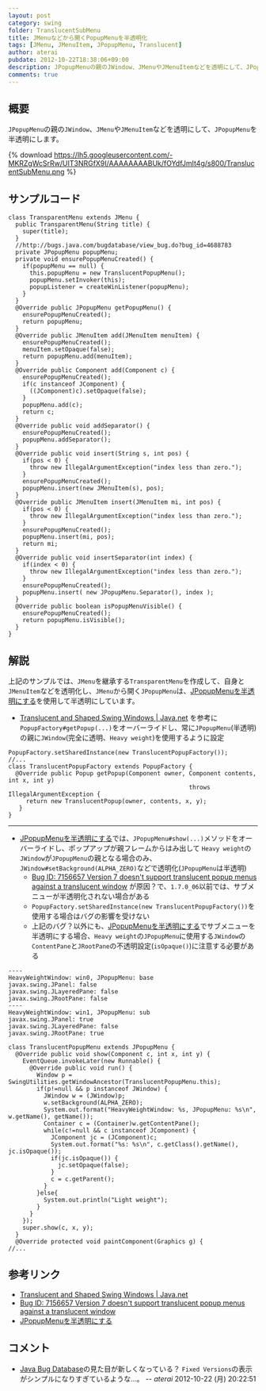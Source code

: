 ```yaml
---
layout: post
category: swing
folder: TranslucentSubMenu
title: JMenuなどから開くPopupMenuを半透明化
tags: [JMenu, JMenuItem, JPopupMenu, Translucent]
author: aterai
pubdate: 2012-10-22T18:38:06+09:00
description: JPopupMenuの親のJWindow、JMenuやJMenuItemなどを透明にして、JPopupMenuを半透明にします。
comments: true
---
```

## 概要
`JPopupMenu`の親の`JWindow`、`JMenu`や`JMenuItem`などを透明にして、`JPopupMenu`を半透明にします。

{% download https://lh5.googleusercontent.com/-MKRZgWcSrRw/UIT3NRGfX9I/AAAAAAAABUk/fOYdfJmIt4g/s800/TranslucentSubMenu.png %}

## サンプルコード
<pre class="prettyprint"><code>class TransparentMenu extends JMenu {
  public TransparentMenu(String title) {
    super(title);
  }
  //http://bugs.java.com/bugdatabase/view_bug.do?bug_id=4688783
  private JPopupMenu popupMenu;
  private void ensurePopupMenuCreated() {
    if(popupMenu == null) {
      this.popupMenu = new TranslucentPopupMenu();
      popupMenu.setInvoker(this);
      popupListener = createWinListener(popupMenu);
    }
  }
  @Override public JPopupMenu getPopupMenu() {
    ensurePopupMenuCreated();
    return popupMenu;
  }
  @Override public JMenuItem add(JMenuItem menuItem) {
    ensurePopupMenuCreated();
    menuItem.setOpaque(false);
    return popupMenu.add(menuItem);
  }
  @Override public Component add(Component c) {
    ensurePopupMenuCreated();
    if(c instanceof JComponent) {
      ((JComponent)c).setOpaque(false);
    }
    popupMenu.add(c);
    return c;
  }
  @Override public void addSeparator() {
    ensurePopupMenuCreated();
    popupMenu.addSeparator();
  }
  @Override public void insert(String s, int pos) {
    if(pos &lt; 0) {
      throw new IllegalArgumentException("index less than zero.");
    }
    ensurePopupMenuCreated();
    popupMenu.insert(new JMenuItem(s), pos);
  }
  @Override public JMenuItem insert(JMenuItem mi, int pos) {
    if(pos &lt; 0) {
      throw new IllegalArgumentException("index less than zero.");
    }
    ensurePopupMenuCreated();
    popupMenu.insert(mi, pos);
    return mi;
  }
  @Override public void insertSeparator(int index) {
    if(index &lt; 0) {
      throw new IllegalArgumentException("index less than zero.");
    }
    ensurePopupMenuCreated();
    popupMenu.insert( new JPopupMenu.Separator(), index );
  }
  @Override public boolean isPopupMenuVisible() {
    ensurePopupMenuCreated();
    return popupMenu.isVisible();
  }
}
</code></pre>

## 解説
上記のサンプルでは、`JMenu`を継承する`TransparentMenu`を作成して、自身と`JMenuItem`などを透明化し、`JMenu`から開く`JPopupMenu`は、[JPopupMenuを半透明にする](http://ateraimemo.com/Swing/TranslucentPopupMenu.html)を使用して半透明にしています。

- [Translucent and Shaped Swing Windows | Java.net](http://today.java.net/pub/a/today/2008/03/18/translucent-and-shaped-swing-windows.html) を参考に `PopupFactory#getPopup(...)`をオーバーライドし、常に`JPopupMenu`(半透明)の親に`JWindow`(完全に透明、`Heavy weight`)を使用するように設定

<!-- dummy comment line for breaking list -->

<pre class="prettyprint"><code>PopupFactory.setSharedInstance(new TranslucentPopupFactory());
//...
class TranslucentPopupFactory extends PopupFactory {
  @Override public Popup getPopup(Component owner, Component contents, int x, int y)
                                                   throws IllegalArgumentException {
     return new TranslucentPopup(owner, contents, x, y);
   }
}
</code></pre>

- - - -
- [JPopupMenuを半透明にする](http://ateraimemo.com/Swing/TranslucentPopupMenu.html)では、`JPopupMenu#show(...)`メソッドをオーバーライドし、ポップアップが親フレームからはみ出して `Heavy weight`の`JWindow`が`JPopupMenu`の親となる場合のみ、`JWindow#setBackground(ALPHA_ZERO)`などで透明化(`JPopupMenu`は半透明)
    - [Bug ID: 7156657 Version 7 doesn't support translucent popup menus against a translucent window](http://bugs.java.com/bugdatabase/view_bug.do?bug_id=7156657) が原因？で、`1.7.0_06`以前では、サブメニューが半透明化されない場合がある
    - `PopupFactory.setSharedInstance(new TranslucentPopupFactory())`を使用する場合はバグの影響を受けない
    - 上記のバグ？以外にも、[JPopupMenuを半透明にする](http://ateraimemo.com/Swing/TranslucentPopupMenu.html)でサブメニューを半透明にする場合、`Heavy weight`の`JPopupMenu`に使用する`JWindow`の`ContentPane`と`JRootPane`の不透明設定(`isOpaque()`)に注意する必要がある

<!-- dummy comment line for breaking list -->

	----
	HeavyWeightWindow: win0, JPopupMenu: base
	javax.swing.JPanel: false
	javax.swing.JLayeredPane: false
	javax.swing.JRootPane: false
	----
	HeavyWeightWindow: win1, JPopupMenu: sub
	javax.swing.JPanel: true
	javax.swing.JLayeredPane: false
	javax.swing.JRootPane: true

<pre class="prettyprint"><code>class TranslucentPopupMenu extends JPopupMenu {
  @Override public void show(Component c, int x, int y) {
    EventQueue.invokeLater(new Runnable() {
      @Override public void run() {
        Window p = SwingUtilities.getWindowAncestor(TranslucentPopupMenu.this);
        if(p!=null &amp;&amp; p instanceof JWindow) {
          JWindow w = (JWindow)p;
          w.setBackground(ALPHA_ZERO);
          System.out.format("HeavyWeightWindow: %s, JPopupMenu: %s\n", w.getName(), getName());
          Container c = (Container)w.getContentPane();
          while(c!=null &amp;&amp; c instanceof JComponent) {
            JComponent jc = (JComponent)c;
            System.out.format("%s: %s\n", c.getClass().getName(), jc.isOpaque());
            if(jc.isOpaque()) {
              jc.setOpaque(false);
            }
            c = c.getParent();
          }
        }else{
          System.out.println("Light weight");
        }
      }
    });
    super.show(c, x, y);
  }
  @Override protected void paintComponent(Graphics g) {
//...
</code></pre>

## 参考リンク
- [Translucent and Shaped Swing Windows | Java.net](http://today.java.net/pub/a/today/2008/03/18/translucent-and-shaped-swing-windows.html)
- [Bug ID: 7156657 Version 7 doesn't support translucent popup menus against a translucent window](http://bugs.java.com/bugdatabase/view_bug.do?bug_id=7156657)
- [JPopupMenuを半透明にする](http://ateraimemo.com/Swing/TranslucentPopupMenu.html)

<!-- dummy comment line for breaking list -->

## コメント
- [Java Bug Database](http://bugs.java.com/bugdatabase/)の見た目が新しくなっている？ `Fixed Versions`の表示がシンプルになりすぎているような…。 -- *aterai* 2012-10-22 (月) 20:22:51

<!-- dummy comment line for breaking list -->
